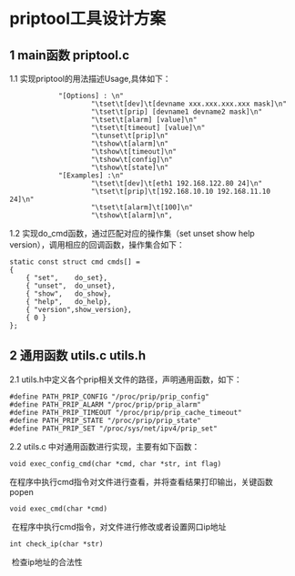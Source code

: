 # 							priptool工具设计方案

## 1 main函数 priptool.c

1.1 实现priptool的用法描述Usage,具体如下：

```
            "[Options] : \n"
                    "\tset\t[dev]\t[devname xxx.xxx.xxx.xxx mask]\n"
                    "\tset\t[prip] [devname1 devname2 mask]\n"
                    "\tset\t[alarm] [value]\n"
                    "\tset\t[timeout] [value]\n"
                    "\tunset\t[prip]\n"
                    "\tshow\t[alarm]\n"
                    "\tshow\t[timeout]\n"
                    "\tshow\t[config]\n"
                    "\tshow\t[state]\n"
            "[Examples] :\n"
                    "\tset\t[dev]\t[eth1 192.168.122.80 24]\n"
                    "\tset\t[prip]\t[192.168.10.10 192.168.11.10 24]\n"
                    "\tset\t[alarm]\t[100]\n"
                    "\tshow\t[alarm]\n",

```

1.2  实现do_cmd函数，通过匹配对应的操作集（set unset show help version），调用相应的回调函数，操作集合如下：

```
static const struct cmd cmds[] =
{
    { "set",    do_set},
    { "unset",  do_unset},
    { "show",   do_show},
    { "help",   do_help},
    { "version",show_version},
    { 0 }
};

```



## 2 通用函数 utils.c utils.h

2.1 utils.h中定义各个prip相关文件的路径，声明通用函数，如下：

```
#define PATH_PRIP_CONFIG "/proc/prip/prip_config"
#define PATH_PRIP_ALARM "/proc/prip/prip_alarm"
#define PATH_PRIP_TIMEOUT "/proc/prip/prip_cache_timeout"
#define PATH_PRIP_STATE "/proc/prip/prip_state"
#define PATH_PRIP_SET "/proc/sys/net/ipv4/prip_set"

```

2.2 utils.c 中对通用函数进行实现，主要有如下函数：

```
void exec_config_cmd(char *cmd, char *str, int flag)
```

​	在程序中执行cmd指令对文件进行查看，并将查看结果打印输出，关键函数popen



```
void exec_cmd(char *cmd)
```

​	在程序中执行cmd指令，对文件进行修改或者设置网口ip地址



```
int check_ip(char *str)
```

​	检查ip地址的合法性

